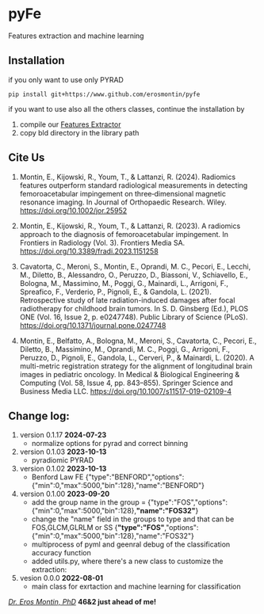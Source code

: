 # pyFe
Features extraction and machine learning 

## Installation
if you only want to use only PYRAD

```
pip install git+https://www.github.com/erosmontin/pyfe
```

if you want to use also all the others classes, continue the installation by

1. compile our [Features Extractor](https://github.com/erosmontin/FeaturesExtractor)
1. copy bld directory in the library path



## Cite Us
1. Montin, E., Kijowski, R., Youm, T., & Lattanzi, R. (2024). Radiomics features outperform standard radiological measurements in detecting femoroacetabular impingement on three‐dimensional magnetic resonance imaging. In Journal of Orthopaedic Research. Wiley. https://doi.org/10.1002/jor.25952

1. Montin, E., Kijowski, R., Youm, T., & Lattanzi, R. (2023). A radiomics approach to the diagnosis of femoroacetabular impingement. In Frontiers in Radiology (Vol. 3). Frontiers Media SA. https://doi.org/10.3389/fradi.2023.1151258

1. Cavatorta, C., Meroni, S., Montin, E., Oprandi, M. C., Pecori, E., Lecchi, M., Diletto, B., Alessandro, O., Peruzzo, D., Biassoni, V., Schiavello, E., Bologna, M., Massimino, M., Poggi, G., Mainardi, L., Arrigoni, F., Spreafico, F., Verderio, P., Pignoli, E., & Gandola, L. (2021). Retrospective study of late radiation-induced damages after focal radiotherapy for childhood brain tumors. In S. D. Ginsberg (Ed.), PLOS ONE (Vol. 16, Issue 2, p. e0247748). Public Library of Science (PLoS). https://doi.org/10.1371/journal.pone.0247748

1. Montin, E., Belfatto, A., Bologna, M., Meroni, S., Cavatorta, C., Pecori, E., Diletto, B., Massimino, M., Oprandi, M. C., Poggi, G., Arrigoni, F., Peruzzo, D., Pignoli, E., Gandola, L., Cerveri, P., & Mainardi, L. (2020). A multi-metric registration strategy for the alignment of longitudinal brain images in pediatric oncology. In Medical &amp; Biological Engineering &amp; Computing (Vol. 58, Issue 4, pp. 843–855). Springer Science and Business Media LLC. https://doi.org/10.1007/s11517-019-02109-4


## Change log:
1. version 0.1.17 **2024-07-23**
    - normalize options for pyrad and correct binning
1. version 0.1.03 **2023-10-13**
    - pyradiomic PYRAD
1. version 0.1.02 **2023-10-13**
    - Benford Law FE {"type":"BENFORD","options":{"min":0,"max":5000,"bin":128},"name":"BENFORD"}
1. version 0.1.00 **2023-09-20**
    - add the group name in the group = {"type":"FOS","options":{"min":0,"max":5000,"bin":128},**"name":"FOS32"**}
    - change the "name" field in the groups to type and that can be FOS,GLCM,GLRLM or SS {**"type":"FOS"**,"options":{"min":0,"max":5000,"bin":128},"name":"FOS32"}
    - multiprocess of pyml and geenral debug of the classification accuracy function
    - added utils.py, where there's a new class to customize the extraction:
1. vesion 0.0.0 **2022-08-01**
    - main class for exrtaction and machine learning for classification



[*Dr. Eros Montin, PhD*](http://me.biodimensional.com)
**46&2 just ahead of me!**


